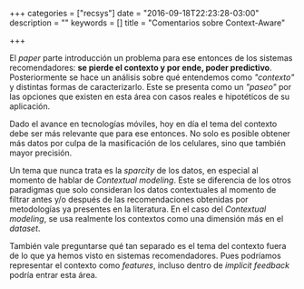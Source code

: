 +++
categories = ["recsys"]
date = "2016-09-18T22:23:28-03:00"
description = ""
keywords = []
title = "Comentarios sobre Context-Aware"

+++

El _paper_ parte introducción un problema para ese entonces de los sistemas recomendadores: **se pierde el contexto y por ende, poder predictivo**. Posteriormente se hace un análisis sobre qué entendemos como _"contexto"_ y distintas formas de caracterizarlo. Este se presenta como un _"paseo"_ por las opciones que existen en esta área con casos reales e hipotéticos de su aplicación.

Dado el avance en tecnologías móviles, hoy en día el tema del contexto debe ser más relevante que para ese entonces. No solo es posible obtener más datos por culpa de la masificación de los celulares, sino que también mayor precisión.

Un tema que nunca trata es la _sparcity_ de los datos, en especial al momento de hablar de _Contextual modeling_. Este se diferencia de los otros paradigmas que solo consideran los datos contextuales al momento de filtrar antes y/o después de las recomendaciones obtenidas por metodologías ya presentes en la literatura. En el caso del _Contextual modeling_, se usa realmente los contextos como una dimensión más en el _dataset_.

También vale preguntarse qué tan separado es el tema del contexto fuera de lo que ya hemos visto en sistemas recomendadores. Pues podríamos representar el contexto como _features_, incluso dentro de _implicit feedback_ podría entrar esta área.
